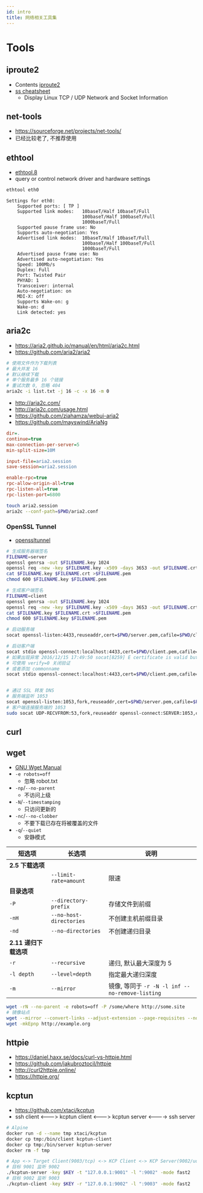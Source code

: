 ```yaml
---
id: intro
title: 网络相关工具集
---
```


# Tools

## iproute2
* Contents [iproute2](https://pkgs.alpinelinux.org/contents?branch=v3.6&name=iproute2&arch=x86_64&repo=main)
* [ss cheatsheet](https://www.cyberciti.biz/tips/linux-investigate-sockets-network-connections.html)
  * Display Linux TCP / UDP Network and Socket Information

## net-tools
* https://sourceforge.net/projects/net-tools/
* 已经比较老了, 不推荐使用

## ethtool
* [ethtool.8](https://linux.die.net/man/8/ethtool)
* query or control network driver and hardware settings

```bash
ethtool eth0
```

```
Settings for eth0:
	Supported ports: [ TP ]
	Supported link modes:   10baseT/Half 10baseT/Full
	                        100baseT/Half 100baseT/Full
	                        1000baseT/Full
	Supported pause frame use: No
	Supports auto-negotiation: Yes
	Advertised link modes:  10baseT/Half 10baseT/Full
	                        100baseT/Half 100baseT/Full
	                        1000baseT/Full
	Advertised pause frame use: No
	Advertised auto-negotiation: Yes
	Speed: 100Mb/s
	Duplex: Full
	Port: Twisted Pair
	PHYAD: 1
	Transceiver: internal
	Auto-negotiation: on
	MDI-X: off
	Supports Wake-on: g
	Wake-on: d
	Link detected: yes
```

## aria2c

* https://aria2.github.io/manual/en/html/aria2c.html
* https://github.com/aria2/aria2

```bash
# 使用文件作为下载列表
# 最大并发 16
# 默认继续下载
# 单个服务最多 16 个链接
# 重试次数 0, 忽略 404
aria2c -i list.txt -j 16 -c -x 16 -m 0
```

* http://aria2c.com/
* http://aria2c.com/usage.html
* https://github.com/ziahamza/webui-aria2
* https://github.com/mayswind/AriaNg

```ini
dir=.
continue=true
max-connection-per-server=5
min-split-size=10M

input-file=aria2.session
save-session=aria2.session

enable-rpc=true
rpc-allow-origin-all=true
rpc-listen-all=true
rpc-listen-port=6800

```

```bash
touch aria2.session
aria2c --conf-path=$PWD/aria2.conf
```

### OpenSSL Tunnel
* [openssltunnel](http://www.dest-unreach.org/socat/doc/socat-openssltunnel.html)

```bash
# 生成服务器端签名
FILENAME=server
openssl genrsa -out $FILENAME.key 1024
openssl req -new -key $FILENAME.key -x509 -days 3653 -out $FILENAME.crt -subj "/C=CN/ST=Wener/L=ShangHai/O=None/CN=hello"
cat $FILENAME.key $FILENAME.crt >$FILENAME.pem
chmod 600 $FILENAME.key $FILENAME.pem

# 生成客户端签名
FILENAME=client
openssl genrsa -out $FILENAME.key 1024
openssl req -new -key $FILENAME.key -x509 -days 3653 -out $FILENAME.crt -subj "/C=CN/ST=Wener/L=ShangHai/O=None/CN=hello"
cat $FILENAME.key $FILENAME.crt >$FILENAME.pem
chmod 600 $FILENAME.key $FILENAME.pem

# 启动服务端
socat openssl-listen:4433,reuseaddr,cert=$PWD/server.pem,cafile=$PWD/client.crt echo

# 启动客户端
socat stdio openssl-connect:localhost:4433,cert=$PWD/client.pem,cafile=$PWD/server.crt
# 如果出现异常 2016/12/15 17:49:50 socat[8259] E certificate is valid but its commonName does not match hostname
# 可使用 verify=0 关闭验证
# 或者添加 commonname
socat stdio openssl-connect:localhost:4433,cert=$PWD/client.pem,cafile=$PWD/server.crt,commonname=hello


# 通过 SSL 转发 DNS
# 服务端监听 1053
socat openssl-listen:1053,fork,reuseaddr,cert=$PWD/server.pem,cafile=$PWD/client.crt UDP:8.8.8.8:53
# 客户端连接服务端的 1053
sudo socat UDP-RECVFROM:53,fork,reuseaddr openssl-connect:SERVER:1053,cert=$PWD/client.pem,cafile=$PWD/server.crt
```

## curl

## wget
* [GNU Wget Manual](https://www.gnu.org/software/wget/manual/wget.html)
* `-e robots=off`
  * 忽略 robot.txt
* `-np`/`--no-parent`
  * 不访问上级
* `-N`/`--timestamping`
  * 只访问更新的
* `-nc`/`--no-clobber`
  * 不要下载已存在将被覆盖的文件
* `-q`/`--quiet`
  * 安静模式

短选项 | 长选项 | 说明
------|-------|------
__2.5 下载选项__||
 || `--limit-rate=amount` | 限速
__目录选项__||
`-P`  | `--directory-prefix` | 存储文件到前缀
`-nH` | `--no-host-directories` | 不创建主机前缀目录
`-nd` | `--no-directories` | 不创建递归目录
__2.11 递归下载选项__ ||
`-r` | `--recursive` | 递归, 默认最大深度为 5
`-l depth` | `--level=depth` | 指定最大递归深度
`-m` | `--mirror` | 镜像, 等同于 `-r -N -l inf --no-remove-listing`

```bash
wget -rN --no-parent -e robots=off -P /some/where http://some.site
# 镜像站点
wget --mirror --convert-links --adjust-extension --page-requisites --no-parent http://example.org
wget -mkEpnp http://example.org
```

## httpie
* https://daniel.haxx.se/docs/curl-vs-httpie.html
* https://github.com/jakubroztocil/httpie
* http://curl2httpie.online/
* https://httpie.org/

## kcptun
* https://github.com/xtaci/kcptun
* ssh client <---> kcptun client <---> kcptun server <----> ssh server

```bash
# Alpine
docker run -d --name tmp xtaci/kcptun
docker cp tmp:/bin/client kcptun-client
docker cp tmp:/bin/server kcptun-server
docker rm -f tmp

# App <-> Target Client(9003/tcp) <-> KCP Client <-> KCP Server(9002/udp) <-> Target Server(9001/tcp)
# 目标 9001 监听 9002
./kcptun-server -key $KEY -t "127.0.0.1:9001" -l ":9002" -mode fast2
# 目标 9002 监听 9003
./kcptun-client -key $KEY -r "127.0.0.1:9002" -l ":9003" -mode fast2
```
